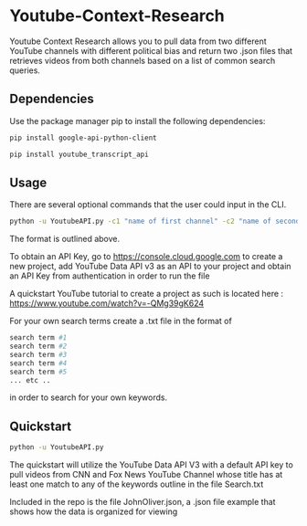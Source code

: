 # Youtube-Context-Research

Youtube Context Research allows you to pull data from two different YouTube channels with different political bias and return two .json files 
that retrieves videos from both channels based on a list of common search queries. 

## Dependencies

Use the package manager pip to install the following dependencies:

```bash
pip install google-api-python-client
```
```bash
pip install youtube_transcript_api
```
## Usage

There are several optional commands that the user could input in the CLI.

```bash
python -u YoutubeAPI.py -c1 "name of first channel" -c2 "name of second channel" -k "/path/to/keywords.txt" -api "Your API Key" 
```
The format is outlined above. 

To obtain an API Key, go to https://console.cloud.google.com to create a new project, add YouTube Data API v3 as an API to your project and obtain an API Key from authentication in order to run the file

A quickstart YouTube tutorial to create a project as such is located here : https://www.youtube.com/watch?v=-QMg39gK624

For your own search terms create a .txt file in the format of 

```bash
search term #1
search term #2
search term #3
search term #4
search term #5
... etc ..
```

in order to search for your own keywords. 

## Quickstart

```bash
python -u YoutubeAPI.py 
```
The quickstart will utilize the YouTube Data API V3 with a default API key to pull videos from CNN and Fox News YouTube Channel whose title has at least one match to any of the keywords outline in the file Search.txt

Included in the repo is the file JohnOliver.json, a .json file example that shows how the data is organized for viewing
